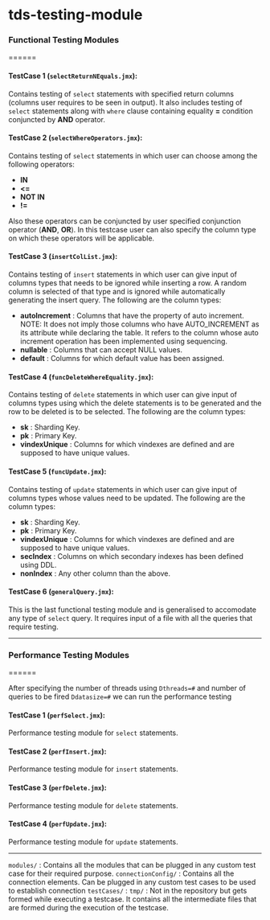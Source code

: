 # tds-testing-module
### Functional Testing Modules
======
#### TestCase 1 (`selectReturnNEquals.jmx`):
Contains testing of `select` statements with specified return columns (columns user requires to be seen in output). It also includes testing of `select` statements along with `where` clause containing equality **=** condition conjuncted by **AND** operator. 

#### TestCase 2 (`selectWhereOperators.jmx`): 
Contains testing of `select` statements in which user can choose among the following operators: 
  * **IN**
  * **<=**
  * **NOT IN**
  * **!=**
  
  Also these operators can be conjuncted by user specified conjunction operator (**AND**, **OR**). In this testcase user can also specify the column type on which these operators will be applicable.    

#### TestCase 3 (`insertColList.jmx`): 
Contains testing of `insert` statements in which user can give input of columns types that needs to be ignored while inserting a row. A random column is selected of that type and is ignored while automatically generating the insert query. The following are the column types: 
  * **autoIncrement** : Columns that have the property of auto increment. 
  NOTE: It does not imply those columns who have AUTO_INCREMENT as its attribute while declaring the table. It refers to the column whose auto increment operation has been implemented using sequencing.
  * **nullable** : Columns that can accept NULL values. 
  * **default** : Columns for which default value has been assigned. 

#### TestCase 4 (`funcDeleteWhereEquality.jmx`): 
Contains testing of `delete` statements in which user can give input of columns types using which the delete statements is to be generated and the row to be deleted is to be selected. The following are the column types: 
  * **sk** : Sharding Key. 
  * **pk** : Primary Key. 
  * **vindexUnique** : Columns for which vindexes are defined and are supposed to have unique values. 

#### TestCase 5 (`funcUpdate.jmx`): 
Contains testing of `update` statements in which user can give input of columns types whose values need to be updated. The following are the column types: 
  * **sk** : Sharding Key. 
  * **pk** : Primary Key. 
  * **vindexUnique** : Columns for which vindexes are defined and are supposed to have unique values. 
  * **secIndex** : Columns on which secondary indexes has been defined using DDL. 
  * **nonIndex** : Any other column than the above.

#### TestCase 6 (`generalQuery.jmx`): 
This is the last functional testing module and is generalised to accomodate any type of `select` query. It requires input of a file with all the queries that require testing.

***

### Performance Testing Modules
======

After specifying the number of threads using `Dthreads=#` and number of queries to be fired `Ddatasize=#` we can run the performance testing

#### TestCase 1 (`perfSelect.jmx`):
Performance testing module for `select` statements.

#### TestCase 2 (`perfInsert.jmx`):
Performance testing module for `insert` statements.

#### TestCase 3 (`perfDelete.jmx`):
Performance testing module for `delete` statements.

#### TestCase 4 (`perfUpdate.jmx`):
Performance testing module for `update` statements.

***

`modules/` : Contains all the modules that can be plugged in any custom test case for their required purpose. 
`connectionConfig/` : Contains all the connection elements. Can be plugged in any custom test cases to be used to establish connection
`testCases/` : 
`tmp/` : Not in the repository but gets formed while executing a testcase. It contains all the intermediate files that are formed during the execution of the testcase.